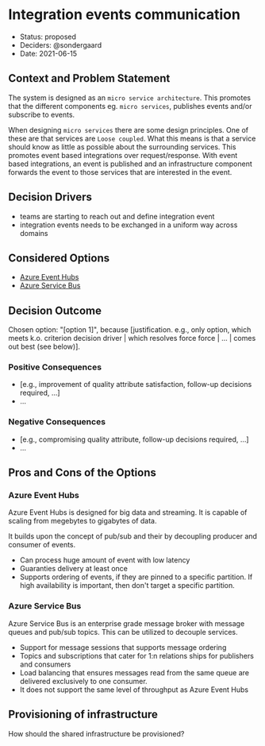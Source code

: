 # Integration events communication

* Status: proposed
* Deciders: @sondergaard
* Date: 2021-06-15

## Context and Problem Statement

The system is designed as an `micro service architecture`. This promotes that the different components eg. `micro services`, publishes events and/or subscribe to events.

When designing `micro services` there are some design principles. One of these are that services are `Loose coupled`. What this means is that a service should know as little as possible about the surrounding services. This promotes event based integrations over request/response. With event based integrations, an event is published and an infrastructure component forwards the event to those services that are interested in the event.

## Decision Drivers

* teams are starting to reach out and define integration event
* integration events needs to be exchanged in a uniform way across domains

## Considered Options

* [Azure Event Hubs](https://docs.microsoft.com/en-us/azure/event-hubs/event-hubs-about)
* [Azure Service Bus](https://docs.microsoft.com/en-us/azure/service-bus-messaging/service-bus-messaging-overview)

## Decision Outcome

Chosen option: "[option 1]", because [justification. e.g., only option, which meets k.o. criterion decision driver | which resolves force force | … | comes out best (see below)].

### Positive Consequences <!-- optional -->

* [e.g., improvement of quality attribute satisfaction, follow-up decisions required, …]
* …

### Negative Consequences <!-- optional -->

* [e.g., compromising quality attribute, follow-up decisions required, …]
* …

## Pros and Cons of the Options <!-- optional -->

### Azure Event Hubs

Azure Event Hubs is designed for big data and streaming. It is capable of scaling from megebytes to gigabytes of data.

It builds upon the concept of pub/sub and their by decoupling producer and consumer of events.

* Can process huge amount of event with low latency
* Guaranties delivery at least once
* Supports ordering of events, if they are pinned to a specific partition. If high availability is important, then don't target a specific partition.

### Azure Service Bus

Azure Service Bus is an enterprise grade message broker with message queues and pub/sub topics. This can be utilized to decouple services.

* Support for message sessions that supports message ordering
* Topics and subscriptions that cater for 1:n relations ships for publishers and consumers
* Load balancing that ensures messages read from the same queue are delivered exclusively to one consumer.
* It does not support the same level of throughput as Azure Event Hubs

## Provisioning of infrastructure

How should the shared infrastructure be provisioned?
